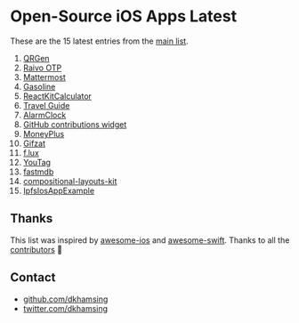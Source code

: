 # Open-Source iOS Apps Latest

These are the 15 latest entries from the [main list](https://github.com/dkhamsing/open-source-ios-apps).


1. [QRGen](https://github.com/lojals/QRGen)
2. [Raivo OTP](https://github.com/raivo-otp/ios-application)
3. [Mattermost](https://github.com/mattermost/mattermost-mobile)
4. [Gasoline](https://github.com/Blackjacx/Gasoline)
5. [ReactKitCalculator](https://github.com/ReactKit/ReactKitCalculator)
6. [Travel Guide](https://github.com/Ivaskuu/travel-guide_app)
7. [AlarmClock](https://github.com/robbiehanson/AlarmClock)
8. [GitHub contributions widget](https://github.com/fimuxd/GITGET)
9. [MoneyPlus](https://github.com/SeekingMini/MoneyPlus)
10. [Gifzat](https://github.com/remirobert/Gifzat)
11. [f.lux](https://github.com/jefferyleo/f.lux)
12. [YouTag](https://github.com/youstanzr/YouTag)
13. [fastmdb](https://github.com/dkhamsing/fastmdb)
14. [compositional-layouts-kit](https://github.com/jVirus/compositional-layouts-kit)
15. [IpfsIosAppExample](https://github.com/NeoTeo/IpfsIosAppExample)

## Thanks

This list was inspired by [awesome-ios](https://github.com/vsouza/awesome-ios) and [awesome-swift](https://github.com/matteocrippa/awesome-swift). Thanks to all the [contributors](https://github.com/dkhamsing/open-source-ios-apps/graphs/contributors) 🎉 

## Contact

- [github.com/dkhamsing](https://github.com/dkhamsing)
- [twitter.com/dkhamsing](https://twitter.com/dkhamsing)
